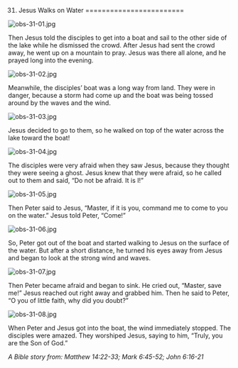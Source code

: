 31. Jesus Walks on Water
========================

![obs-31-01.jpg](/var/www/vhosts/door43.org/httpdocs/data/gitrepo/media/en/obs/obs-31-01.jpg "obs-31-01.jpg")

Then Jesus told the disciples to get into a boat and sail to the other
side of the lake while he dismissed the crowd. After Jesus had sent the
crowd away, he went up on a mountain to pray. Jesus was there all alone,
and he prayed long into the evening.

![obs-31-02.jpg](/var/www/vhosts/door43.org/httpdocs/data/gitrepo/media/en/obs/obs-31-02.jpg "obs-31-02.jpg")

Meanwhile, the disciples’ boat was a long way from land. They were in
danger, because a storm had come up and the boat was being tossed around
by the waves and the wind.

![obs-31-03.jpg](/var/www/vhosts/door43.org/httpdocs/data/gitrepo/media/en/obs/obs-31-03.jpg "obs-31-03.jpg")

Jesus decided to go to them, so he walked on top of the water across the
lake toward the boat!

![obs-31-04.jpg](/var/www/vhosts/door43.org/httpdocs/data/gitrepo/media/en/obs/obs-31-04.jpg "obs-31-04.jpg")

The disciples were very afraid when they saw Jesus, because they thought
they were seeing a ghost. Jesus knew that they were afraid, so he called
out to them and said, “Do not be afraid. It is I!”

![obs-31-05.jpg](/var/www/vhosts/door43.org/httpdocs/data/gitrepo/media/en/obs/obs-31-05.jpg "obs-31-05.jpg")

Then Peter said to Jesus, “Master, if it is you, command me to come to
you on the water.” Jesus told Peter, “Come!”

![obs-31-06.jpg](/var/www/vhosts/door43.org/httpdocs/data/gitrepo/media/en/obs/obs-31-06.jpg "obs-31-06.jpg")

So, Peter got out of the boat and started walking to Jesus on the
surface of the water. But after a short distance, he turned his eyes
away from Jesus and began to look at the strong wind and waves.

![obs-31-07.jpg](/var/www/vhosts/door43.org/httpdocs/data/gitrepo/media/en/obs/obs-31-07.jpg "obs-31-07.jpg")

Then Peter became afraid and began to sink. He cried out, “Master, save
me!” Jesus reached out right away and grabbed him. Then he said to
Peter, “O you of little faith, why did you doubt?”

![obs-31-08.jpg](/var/www/vhosts/door43.org/httpdocs/data/gitrepo/media/en/obs/obs-31-08.jpg "obs-31-08.jpg")

When Peter and Jesus got into the boat, the wind immediately stopped.
The disciples were amazed. They worshiped Jesus, saying to him, “Truly,
you are the Son of God.”

*A Bible story from: Matthew 14:22-33; Mark 6:45-52; John 6:16-21*
